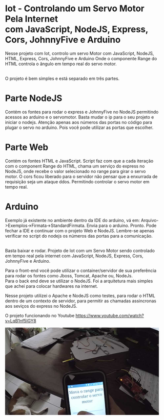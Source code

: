 # Iot - Controlando um Servo Motor Pela Internet <br />com JavaScript, NodeJS, Express, Cors, JohnnyFive e Arduino

Nesse projeto com Iot, controlo um servo Motor com JavaScript, NodeJS, HTML, Express, Cors, JohnnyFive e Arduino
Onde o componente Range do HTML controla o ângulo em tempo real do servo motor.

<br />
O projeto é bem simples e está separado em três partes. 

# Parte NodeJS

Contém os fontes para rodar o express e JohnnyFive no NodeJS permitindo acessos ao arduino e o servomotor. Basta mudar o ip para o seu projeto e iniciar o nodejs. Atenção apenas aos números das portas no código para plugar o servo no arduino. Pois você pode utilizar as portas que escolher.

# Parte Web

Contém os fontes HTML e JavaScript. Script faz com que a cada iteração com o component Range do HTML, chama um serviço do express no NodeJS, onde recebe o valor selecionado no range para girar o servo motor. O cors ficou liberado para o servidor não pensar que a enxurrada de requisição seja um ataque ddos. Permitindo controlar o servo motor em tempo real.  

# Arduino

Exemplo já existente no ambiente dentro da IDE do arduino, vá em: Arquivo->Exemplos->Firmata->StandardFirmata. Envia para o arduino. Pronto. Pode fechar a IDE e continuar com o projeto Web e NodeJS. Lembre-se apenas verificar no script do nodejs os números das portas para a comunicação.  

<br />
Basta baixar e rodar. Projeto de Iot com um Servo Motor sendo controlado em tempo real pela internet com JavaScript, NodeJS, Express, Cors, JohnnyFive e Arduino. 

Para o front-end você pode utilizar o container/servidor de sua preferência para rodar os fontes como Jboss, Tomcat, Apache ou, NodeJs. <br />
Para o back end deve se utilizar o NodeJS. Foi a arquitetura mais simples que achei para colocar hardwares na internet. <br />

Nesse projeto utilizei o Apache e NodeJS como testes, para rodar o HTML dentro de um contexto de servidor, para permitir as chamadas assincronas aos seviços do express no NodeJS. 

O projeto funcionando no Youtube
https://www.youtube.com/watch?v=LqB1nf5IGY8


![Alt Text](https://github.com/plata4m/ServosNodeExpressJohnnyFive/blob/master/iot2.jpg)







